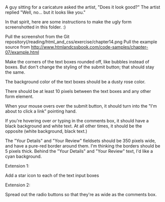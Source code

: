 A guy sitting for a caricature asked the artist, "Does it look good?"
The artist replied "Well, no... but it looks like you."

In that spirit, here are some instructions to make the ugly form screenshotted in this folder. :)

Pull the screenshot from the Git repository(/reading/html_and_css/exercise/chapter14.png
Pull the example source from http://www.htmlandcssbook.com/code-samples/chapter-07/example.html

Make the corners of the text boxes rounded off, like bubbles instead of boxes. But don't
change the styling of the submit button; that should stay the same. 

The background color of the text boxes should be a dusty rose color.

There should be at least 10 pixels between the text boxes and any other form element.

When your mouse overs over the submit button, it should turn into the "I'm about to click
a link" pointing hand.

If you're hovering over *or* typing in the comments box, it should have a black background
and white text. At all other times, it should be the opposite (white background, black text.)

The "Your Details" and "Your Review" fieldsets should be 350 pixels wide, and have a
pure-red border around them. I'm thinking the borders should be 5 pixels thick. Behind the
"Your Details" and "Your Review" text, I'd like a cyan background.

Extension 1:

Add a star icon to each of the text input boxes 

Extension 2:

Spread out the radio buttons so that they're as wide as the comments box.